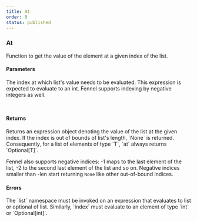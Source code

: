 ```yaml
---
title: At
order: 0
status: published
---
```


### At

Function to get the value of the element at a given index of the list.

#### Parameters
<Expandable title="index" type="Expr">
The index at which list's value needs to be evaluated. This expression is expected
to evaluate to an int. Fennel supports indexing by negative integers as well.
</Expandable>

<pre snippet="api-reference/expressions/list#at"
    status="success" message="Getting the value of a list's element at given index">
</pre>

<pre snippet="api-reference/expressions/list#at_negative"
    status="success" message="Also works with negative indices">
</pre>


#### Returns
<Expandable type="Expr">
Returns an expression object denoting the value of the list at the given index.
If the index is out of bounds of list's length, `None` is returned. Consequently,
for a list of elements of type `T`, `at` always returns `Optional[T]`.

Fennel also supports negative indices: -1 maps to the last element of the list, 
-2 to the second last element of the list and so on. Negative indices smaller 
than -len start returning `None` like other out-of-bound indices.
</Expandable>


#### Errors
<Expandable title="Use of invalid types">
The `list` namespace must be invoked on an expression that evaluates to list
or optional of list. Similarly, `index` must evaluate to an element of type `int`
or `Optional[int]`.
</Expandable>